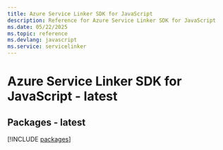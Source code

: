 ```yaml
---
title: Azure Service Linker SDK for JavaScript
description: Reference for Azure Service Linker SDK for JavaScript
ms.date: 05/22/2025
ms.topic: reference
ms.devlang: javascript
ms.service: servicelinker
---
```

# Azure Service Linker SDK for JavaScript - latest
## Packages - latest
[!INCLUDE [packages](service-linker-index.md)]